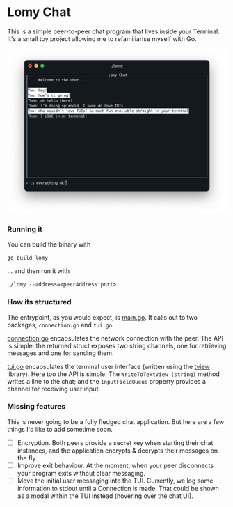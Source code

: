 
# Lomy Chat

This is a simple peer-to-peer chat program that lives inside your Terminal. It's a 
small toy project allowing me to refamiliarise myself with Go.

![screenshot.png](images%2Fscreenshot.png)

### Running it
You can build the binary with
```shell
go build lomy
```

... and then run it with
```shell
./lomy --address=<peerAddress:port>
```


### How its structured

The entrypoint, as you would expect, is [main.go](main.go). It calls out to two 
packages, `connection.go` and `tui.go`.

[connection.go](connection/connection.go) encapsulates the network connection with the 
peer. The API is simple: the returned struct exposes two string channels, one for 
retrieving messages and one for sending them.

[tui.go](tui/tui.go) encapsulates the terminal user interface (written using the 
[tview](https://github.com/rivo/tview) library). Here too the API is simple. The
`WriteToTextView (string)` method writes a line to the chat; and the `InputFieldQueue` 
property provides a channel for receiving user input.


### Missing features

This is never going to be a fully fledged chat application. But here are a few things 
I'd like to add sometime soon.

- [ ] Encryption. Both peers provide a secret key when starting their chat instances, 
 and the application encrypts & decrypts their messages on the fly.
- [ ] Improve exit behaviour. At the moment, when your peer disconnects your program 
  exits without clear messaging.
- [ ] Move the initial user messaging into the TUI. Currently, we log some information 
  to stdout until a Connection is made. That could be shown as a modal within the TUI 
  instead (hovering over the chat UI).